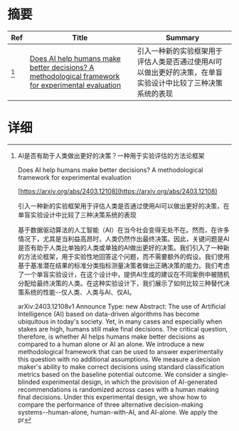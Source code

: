 # 摘要

| Ref | Title | Summary |
| --- | --- | --- |
| [^1] | [Does AI help humans make better decisions? A methodological framework for experimental evaluation](https://arxiv.org/abs/2403.12108) | 引入一种新的实验框架用于评估人类是否通过使用AI可以做出更好的决策，在单盲实验设计中比较了三种决策系统的表现 |

# 详细

[^1]: AI是否有助于人类做出更好的决策？一种用于实验评估的方法论框架

    Does AI help humans make better decisions? A methodological framework for experimental evaluation

    [https://arxiv.org/abs/2403.12108](https://arxiv.org/abs/2403.12108)

    引入一种新的实验框架用于评估人类是否通过使用AI可以做出更好的决策，在单盲实验设计中比较了三种决策系统的表现

    

    基于数据驱动算法的人工智能（AI）在当今社会变得无处不在。然而，在许多情况下，尤其是当利益高昂时，人类仍然作出最终决策。因此，关键问题是AI是否有助于人类比单独的人类或单独的AI做出更好的决策。我们引入了一种新的方法论框架，用于实验性地回答这个问题，而不需要额外的假设。我们使用基于基准潜在结果的标准分类指标测量决策者做出正确决策的能力。我们考虑了一个单盲实验设计，在这个设计中，提供AI生成的建议在不同案例中被随机分配给最终决策的人类。在这种实验设计下，我们展示了如何比较三种替代决策系统的性能--仅人类、人类与AI、仅AI。

    arXiv:2403.12108v1 Announce Type: new  Abstract: The use of Artificial Intelligence (AI) based on data-driven algorithms has become ubiquitous in today's society. Yet, in many cases and especially when stakes are high, humans still make final decisions. The critical question, therefore, is whether AI helps humans make better decisions as compared to a human alone or AI an alone. We introduce a new methodological framework that can be used to answer experimentally this question with no additional assumptions. We measure a decision maker's ability to make correct decisions using standard classification metrics based on the baseline potential outcome. We consider a single-blinded experimental design, in which the provision of AI-generated recommendations is randomized across cases with a human making final decisions. Under this experimental design, we show how to compare the performance of three alternative decision-making systems--human-alone, human-with-AI, and AI-alone. We apply the pr
    

